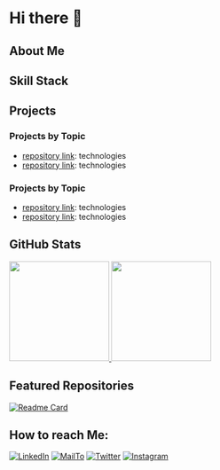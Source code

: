 <h1>Hi there 👋</h1>

<!--
- Im currently working on...
- Im currently learning...
- Im looking to collaborate on...
- Im looking for help with...
- Ask me about...

-->

<h2>About Me</h2>
<h2>Skill Stack</h2>
<h2>Projects</h2>
<h3>Projects by Topic</h3>
<ul>
    <li><a target='_blank' href='#'>repository link</a>: technologies</li>
    <li><a target='_blank' href='#'>repository link</a>: technologies</li>
</ul>
<h3>Projects by Topic</h3>
<ul>
    <li><a target='_blank' href='#'>repository link</a>: technologies</li>
    <li><a target='_blank' href='#'>repository link</a>: technologies</li>
</ul>

    

<h2>GitHub Stats</h2>
<a href="https://github.com/santiago861">
  <img height="180em" src="https://github-readme-stats-eight-theta.vercel.app/api?username=santiago861&show_icons=true&theme=midnight-purple&include_all_commits=true&count_private=true"/>
  <img height="180em" src="https://github-readme-stats-eight-theta.vercel.app/api/top-langs/?username=santiago861&layout=compact&langs_count=8&theme=midnight-purple"/>
</a>
</p>


<h2>Featured Repositories</h2>

[![Readme Card](https://github-readme-stats.vercel.app/api/pin/?username=santiago861&repo=LogicProbles&theme=midnight-purple)](https://github.com/santiago861/LogicProblems.git)

<h2>How to reach Me:</h2>

[![LinkedIn](https://skillicons.dev/icons?i=linkedin)](https://www.linkedin.com/in/santiago-reyes-257778283/)
[![MailTo](https://skillicons.dev/icons?i=gmail)](mailto:santiagorm.oficial@gmail.com?subject=Let's%20Work%20Together)
[![Twitter](https://skillicons.dev/icons?i=twitter)](https://x.com/SantiagoRM861)
[![Instagram](https://skillicons.dev/icons?i=instagram)](https://www.instagram.com/santiago.reyes861/)


